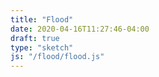 ```yaml
---
title: "Flood"
date: 2020-04-16T11:27:46-04:00
draft: true
type: "sketch"
js: "/flood/flood.js"
---
```

